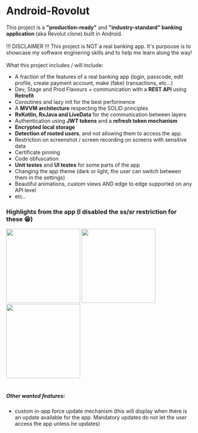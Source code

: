 # Android-Rovolut

This project is a **"production-ready"** and **"industry-standard" banking application** (aka Revolut clone) built in Android.
<br><br>!!! DISCLAIMER !!! This project is NOT a real banking app. It's purpouse is to showcase my software enginering skills and to help me learn along the way! <br><br>What this project includes / will include:
<ul>
<li> A fraction of the features of a real banking app (login, passcode, edit profile, create payment account, make (fake) transactions, etc...)
<li> Dev, Stage and Prod Flavours + communication with a <b>REST API</b> using <b>Retrofit</b>
<li> Coroutines and lazy init for the best performence
<li> A <b>MVVM architecture</b> respecting the SOLID principles
<li> <b>RxKotlin, RxJava and LiveData</b> for the communication between layers
<li> Authentication using <b>JWT tokens</b> and a <b>refresh token mechanism</b>
<li> <b>Encrypted local storage</b>
<li> <b>Detection of rooted users</b>, and not allowing them to access the app.
<li> Restriction on screenshot / screen recording on screens with sensitive data
<li> Certificate pinning
<li> Code obfuscation
<li> <b>Unit testes</b> and <b>UI testes</b> for some parts of the app
<li> Changing the app theme (dark or light, the user can switch between them in the settings)
<li> Beautiful animations, custom views AND edge to edge supported on any API level
<li> etc..
</ul>


### Highlights from the app (I disabled the ss/sr restriction for these 😁)

<img src="readme_assets/welcom_screen_showcase.gif" width="200" /> <img src="readme_assets/welcom_screen_showcase.gif" width="200" /> <img src="readme_assets/welcom_screen_showcase.gif" width="200" />

#

##### Other wanted features:
<ul>
<li> custom in-app force update mechanism (this will display when there is an update available for the app. Mandatory updates do not let the user access the app unless he updates)
</ul>
